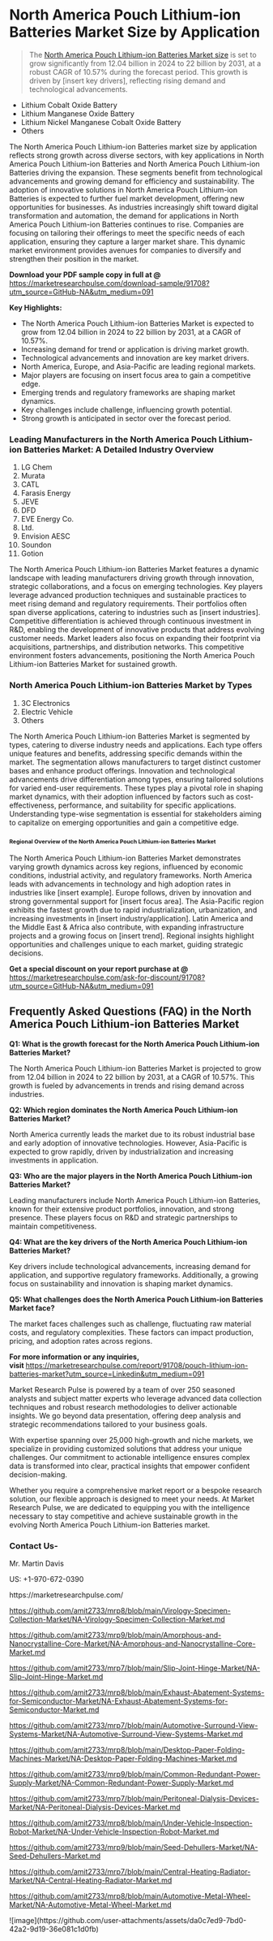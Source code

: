 <h1>North America Pouch Lithium-ion Batteries Market&nbsp;Size by Application</h1><blockquote><p>The <a href="https://marketresearchpulse.com/download-sample/91708?utm_source=GitHub-NA&amp;utm_medium=091">North America Pouch Lithium-ion Batteries Market size</a> is set to grow significantly from 12.04 billion in 2024 to 22 billion by 2031, at a robust CAGR of 10.57% during the forecast period. This growth is driven by [insert key drivers], reflecting rising demand and technological advancements.</p></blockquote><ul><li>Lithium Cobalt Oxide Battery<li> Lithium Manganese Oxide Battery<li> Lithium Nickel Manganese Cobalt Oxide Battery<li> Others</li></ul><p>The North America Pouch Lithium-ion Batteries market size by application reflects strong growth across diverse sectors, with key applications in North America Pouch Lithium-ion Batteries and North America Pouch Lithium-ion Batteries driving the expansion. These segments benefit from technological advancements and growing demand for efficiency and sustainability. The adoption of innovative solutions in North America Pouch Lithium-ion Batteries is expected to further fuel market development, offering new opportunities for businesses. As industries increasingly shift toward digital transformation and automation, the demand for applications in North America Pouch Lithium-ion Batteries continues to rise. Companies are focusing on tailoring their offerings to meet the specific needs of each application, ensuring they capture a larger market share. This dynamic market environment provides avenues for companies to diversify and strengthen their position in the market.</p><p><strong>Download your PDF sample copy in full at @ </strong><a href="https://marketresearchpulse.com/download-sample/91708?utm_source=GitHub-NA&amp;utm_medium=091">https://marketresearchpulse.com/download-sample/91708?utm_source=GitHub-NA&amp;utm_medium=091</a></p><p><strong>Key Highlights: </strong></p><ul><li>The North America Pouch Lithium-ion Batteries Market is expected to grow from 12.04 billion in 2024 to 22 billion by 2031, at a CAGR of 10.57%.</li><li>Increasing demand for trend or application is driving market growth.</li><li>Technological advancements and innovation are key market drivers.</li><li>North America, Europe, and Asia-Pacific are leading regional markets.</li><li>Major players are focusing on insert focus area to gain a competitive edge.</li><li>Emerging trends and regulatory frameworks are shaping market dynamics.</li><li>Key challenges include challenge, influencing growth potential.</li><li>Strong growth is anticipated in sector over the forecast period.</li></ul><h3>Leading Manufacturers in the North America Pouch Lithium-ion Batteries Market: A Detailed Industry Overview</h3><ol><li>LG Chem</li><li>Murata</li><li>CATL</li><li>Farasis Energy</li><li>JEVE</li><li>DFD</li><li>EVE Energy Co.</li><li>Ltd.</li><li>Envision AESC</li><li>Soundon</li><li>Gotion</li></ol><div class="flex max-w-full flex-col flex-grow"><div class="min-h-8 text-message flex w-full flex-col items-end gap-2 whitespace-normal break-words [.text-message+&amp;]:mt-5" dir="auto" data-message-author-role="assistant" data-message-id="fd8432e4-4910-450d-b182-61b7bfb0a01f" data-message-model-slug="gpt-4o"><div class="flex w-full flex-col gap-1 empty:hidden first:pt-[3px]"><div class="markdown prose w-full break-words dark:prose-invert light"><p>The North America Pouch Lithium-ion Batteries Market features a dynamic landscape with leading manufacturers driving growth through innovation, strategic collaborations, and a focus on emerging technologies. Key players leverage advanced production techniques and sustainable practices to meet rising demand and regulatory requirements. Their portfolios often span diverse applications, catering to industries such as [insert industries]. Competitive differentiation is achieved through continuous investment in R&amp;D, enabling the development of innovative products that address evolving customer needs. Market leaders also focus on expanding their footprint via acquisitions, partnerships, and distribution networks. This competitive environment fosters advancements, positioning the North America Pouch Lithium-ion Batteries Market for sustained growth.</p></div></div></div></div><h3>North America Pouch Lithium-ion Batteries Market by Types</h3><ol><li>3C Electronics<li> Electric Vehicle<li> Others</li></ol><div class="flex max-w-full flex-col flex-grow"><div class="min-h-8 text-message flex w-full flex-col items-end gap-2 whitespace-normal break-words [.text-message+&amp;]:mt-5" dir="auto" data-message-author-role="assistant" data-message-id="084470be-0bb7-4664-bddf-5156b4f41249" data-message-model-slug="gpt-4o-mini"><div class="flex w-full flex-col gap-1 empty:hidden first:pt-[3px]"><div class="markdown prose w-full break-words dark:prose-invert light"><p>The North America Pouch Lithium-ion Batteries Market is segmented by types, catering to diverse industry needs and applications. Each type offers unique features and benefits, addressing specific demands within the market. The segmentation allows manufacturers to target distinct customer bases and enhance product offerings. Innovation and technological advancements drive differentiation among types, ensuring tailored solutions for varied end-user requirements. These types play a pivotal role in shaping market dynamics, with their adoption influenced by factors such as cost-effectiveness, performance, and suitability for specific applications. Understanding type-wise segmentation is essential for stakeholders aiming to capitalize on emerging opportunities and gain a competitive edge.</p></div></div></div></div><h3><span style="font-size: 11px;">Regional Overview of the North America Pouch Lithium-ion Batteries Market</span></h3><div class="flex max-w-full flex-col flex-grow"><div class="min-h-8 text-message flex w-full flex-col items-end gap-2 whitespace-normal break-words [.text-message+&amp;]:mt-5" dir="auto" data-message-author-role="assistant" data-message-id="e9038762-ce64-4e30-91c9-9bd413514231" data-message-model-slug="gpt-4o-mini"><div class="flex w-full flex-col gap-1 empty:hidden first:pt-[3px]"><div class="markdown prose w-full break-words dark:prose-invert light"><p>The North America Pouch Lithium-ion Batteries Market demonstrates varying growth dynamics across key regions, influenced by economic conditions, industrial activity, and regulatory frameworks. North America leads with advancements in technology and high adoption rates in industries like [insert example]. Europe follows, driven by innovation and strong governmental support for [insert focus area]. The Asia-Pacific region exhibits the fastest growth due to rapid industrialization, urbanization, and increasing investments in [insert industry/application]. Latin America and the Middle East &amp; Africa also contribute, with expanding infrastructure projects and a growing focus on [insert trend]. Regional insights highlight opportunities and challenges unique to each market, guiding strategic decisions.</p></div></div></div></div><p><strong>Get a special discount on your report purchase at @ </strong><a href="https://marketresearchpulse.com/ask-for-discount/91708?utm_source=GitHub-NA&amp;utm_medium=091">https://marketresearchpulse.com/ask-for-discount/91708?utm_source=GitHub-NA&amp;utm_medium=091</a></p><h2>Frequently Asked Questions (FAQ) in the North America Pouch Lithium-ion Batteries Market</h2><p><strong>Q1: What is the growth forecast for the North America Pouch Lithium-ion Batteries Market?</strong></p><p>The North America Pouch Lithium-ion Batteries Market is projected to grow from 12.04 billion in 2024 to 22 billion by 2031, at a CAGR of 10.57%. This growth is fueled by advancements in trends and rising demand across industries.</p><p><strong>Q2: Which region dominates the North America Pouch Lithium-ion Batteries Market?</strong></p><p>North America currently leads the market due to its robust industrial base and early adoption of innovative technologies. However, Asia-Pacific is expected to grow rapidly, driven by industrialization and increasing investments in application.</p><p><strong>Q3: Who are the major players in the North America Pouch Lithium-ion Batteries Market?</strong></p><p>Leading manufacturers include North America Pouch Lithium-ion Batteries, known for their extensive product portfolios, innovation, and strong presence. These players focus on R&amp;D and strategic partnerships to maintain competitiveness.</p><p><strong>Q4: What are the key drivers of the North America Pouch Lithium-ion Batteries Market?</strong></p><p>Key drivers include technological advancements, increasing demand for application, and supportive regulatory frameworks. Additionally, a growing focus on sustainability and innovation is shaping market dynamics.</p><p><strong>Q5: What challenges does the North America Pouch Lithium-ion Batteries Market face?</strong></p><p>The market faces challenges such as challenge, fluctuating raw material costs, and regulatory complexities. These factors can impact production, pricing, and adoption rates across regions.</p><p><strong>For more information or any inquiries, visit&nbsp;</strong><a href="https://marketresearchpulse.com/report/91708/pouch-lithium-ion-batteries-market?utm_source=Linkedin&utm_medium=091">https://marketresearchpulse.com/report/91708/pouch-lithium-ion-batteries-market?utm_source=Linkedin&utm_medium=091</a></p><p>Market Research Pulse is powered by a team of over 250 seasoned analysts and subject matter experts who leverage advanced data collection techniques and robust research methodologies to deliver actionable insights. We go beyond data presentation, offering deep analysis and strategic recommendations tailored to your business goals.</p><p>With expertise spanning over 25,000 high-growth and niche markets, we specialize in providing customized solutions that address your unique challenges. Our commitment to actionable intelligence ensures complex data is transformed into clear, practical insights that empower confident decision-making.</p><p>Whether you require a comprehensive market report or a bespoke research solution, our flexible approach is designed to meet your needs. At Market Research Pulse, we are dedicated to equipping you with the intelligence necessary to stay competitive and achieve sustainable growth in the evolving North America Pouch Lithium-ion Batteries market.</p><h3><strong>Contact Us-</strong></h3><p>Mr. Martin Davis</p><p>US: +1-970-672-0390</p><p>https://marketresearchpulse.com/</p><p><a href="https://github.com/amit2733/mrp8/blob/main/Virology-Specimen-Collection-Market/NA-Virology-Specimen-Collection-Market.md">https://github.com/amit2733/mrp8/blob/main/Virology-Specimen-Collection-Market/NA-Virology-Specimen-Collection-Market.md</a></p><p><a href="https://github.com/amit2733/mrp9/blob/main/Amorphous-and-Nanocrystalline-Core-Market/NA-Amorphous-and-Nanocrystalline-Core-Market.md">https://github.com/amit2733/mrp9/blob/main/Amorphous-and-Nanocrystalline-Core-Market/NA-Amorphous-and-Nanocrystalline-Core-Market.md</a></p><p><a href="https://github.com/amit2733/mrp7/blob/main/Slip-Joint-Hinge-Market/NA-Slip-Joint-Hinge-Market.md">https://github.com/amit2733/mrp7/blob/main/Slip-Joint-Hinge-Market/NA-Slip-Joint-Hinge-Market.md</a></p><p><a href="https://github.com/amit2733/mrp8/blob/main/Exhaust-Abatement-Systems-for-Semiconductor-Market/NA-Exhaust-Abatement-Systems-for-Semiconductor-Market.md">https://github.com/amit2733/mrp8/blob/main/Exhaust-Abatement-Systems-for-Semiconductor-Market/NA-Exhaust-Abatement-Systems-for-Semiconductor-Market.md</a></p><p><a href="https://github.com/amit2733/mrp7/blob/main/Automotive-Surround-View-Systems-Market/NA-Automotive-Surround-View-Systems-Market.md">https://github.com/amit2733/mrp7/blob/main/Automotive-Surround-View-Systems-Market/NA-Automotive-Surround-View-Systems-Market.md</a></p><p><a href="https://github.com/amit2733/mrp8/blob/main/Desktop-Paper-Folding-Machines-Market/NA-Desktop-Paper-Folding-Machines-Market.md">https://github.com/amit2733/mrp8/blob/main/Desktop-Paper-Folding-Machines-Market/NA-Desktop-Paper-Folding-Machines-Market.md</a></p><p><a href="https://github.com/amit2733/mrp9/blob/main/Common-Redundant-Power-Supply-Market/NA-Common-Redundant-Power-Supply-Market.md">https://github.com/amit2733/mrp9/blob/main/Common-Redundant-Power-Supply-Market/NA-Common-Redundant-Power-Supply-Market.md</a></p><p><a href="https://github.com/amit2733/mrp7/blob/main/Peritoneal-Dialysis-Devices-Market/NA-Peritoneal-Dialysis-Devices-Market.md">https://github.com/amit2733/mrp7/blob/main/Peritoneal-Dialysis-Devices-Market/NA-Peritoneal-Dialysis-Devices-Market.md</a></p><p><a href="https://github.com/amit2733/mrp8/blob/main/Under-Vehicle-Inspection-Robot-Market/NA-Under-Vehicle-Inspection-Robot-Market.md">https://github.com/amit2733/mrp8/blob/main/Under-Vehicle-Inspection-Robot-Market/NA-Under-Vehicle-Inspection-Robot-Market.md</a></p><p><a href="https://github.com/amit2733/mrp9/blob/main/Seed-Dehullers-Market/NA-Seed-Dehullers-Market.md">https://github.com/amit2733/mrp9/blob/main/Seed-Dehullers-Market/NA-Seed-Dehullers-Market.md</a></p><p><a href="https://github.com/amit2733/mrp7/blob/main/Central-Heating-Radiator-Market/NA-Central-Heating-Radiator-Market.md">https://github.com/amit2733/mrp7/blob/main/Central-Heating-Radiator-Market/NA-Central-Heating-Radiator-Market.md</a></p><p><a href="https://github.com/amit2733/mrp8/blob/main/Automotive-Metal-Wheel-Market/NA-Automotive-Metal-Wheel-Market.md">https://github.com/amit2733/mrp8/blob/main/Automotive-Metal-Wheel-Market/NA-Automotive-Metal-Wheel-Market.md</a></p>
![image](https://github.com/user-attachments/assets/da0c7ed9-7bd0-42a2-9d19-36e081c1d0fb)
